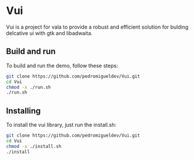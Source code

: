 # Vui

Vui is a project for vala to provide a robust and efficient solution for bulding delcative ui with gtk and libadwaita.

## Build and run

To build and run the demo, follow these steps:
 ```bash
 git clone https://github.com/pedromigueldev/Vui.git
 cd Vui
 chmod -x ./run.sh
 ./run.sh
   ```
   
## Installing
To install the vui library, just run the install.sh:
 ```bash
 git clone https://github.com/pedromigueldev/Vui.git
 cd Vui
 chmod -x ./install.sh
 ./install
   ```
